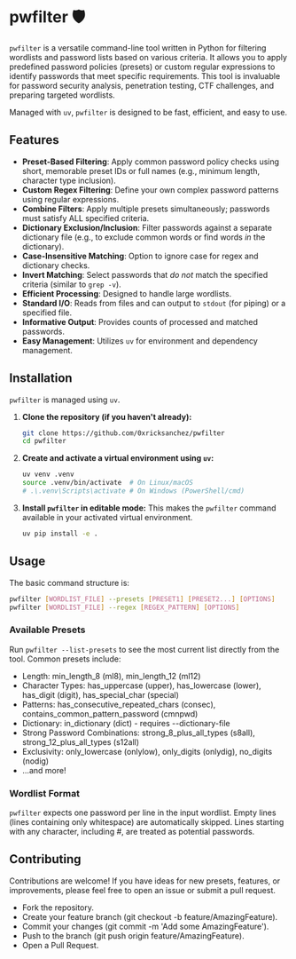 # pwfilter 🛡️

`pwfilter` is a versatile command-line tool written in Python for filtering wordlists and password lists based on various criteria. It allows you to apply predefined password policies (presets) or custom regular expressions to identify passwords that meet specific requirements. This tool is invaluable for password security analysis, penetration testing, CTF challenges, and preparing targeted wordlists.

Managed with `uv`, `pwfilter` is designed to be fast, efficient, and easy to use.

## Features

- **Preset-Based Filtering**: Apply common password policy checks using short, memorable preset IDs or full names (e.g., minimum length, character type inclusion).
- **Custom Regex Filtering**: Define your own complex password patterns using regular expressions.
- **Combine Filters**: Apply multiple presets simultaneously; passwords must satisfy ALL specified criteria.
- **Dictionary Exclusion/Inclusion**: Filter passwords against a separate dictionary file (e.g., to exclude common words or find words _in_ the dictionary).
- **Case-Insensitive Matching**: Option to ignore case for regex and dictionary checks.
- **Invert Matching**: Select passwords that _do not_ match the specified criteria (similar to `grep -v`).
- **Efficient Processing**: Designed to handle large wordlists.
- **Standard I/O**: Reads from files and can output to `stdout` (for piping) or a specified file.
- **Informative Output**: Provides counts of processed and matched passwords.
- **Easy Management**: Utilizes `uv` for environment and dependency management.

## Installation

`pwfilter` is managed using `uv`.

1.  **Clone the repository (if you haven't already):**

    ```bash
    git clone https://github.com/0xricksanchez/pwfilter
    cd pwfilter
    ```

2.  **Create and activate a virtual environment using `uv`:**

    ```bash
    uv venv .venv
    source .venv/bin/activate  # On Linux/macOS
    # .\.venv\Scripts\activate # On Windows (PowerShell/cmd)
    ```

3.  **Install `pwfilter` in editable mode:**
    This makes the `pwfilter` command available in your activated virtual environment.
    ```bash
    uv pip install -e .
    ```

## Usage

The basic command structure is:

```bash
pwfilter [WORDLIST_FILE] --presets [PRESET1] [PRESET2...] [OPTIONS]
pwfilter [WORDLIST_FILE] --regex [REGEX_PATTERN] [OPTIONS]
```

### Available Presets

Run `pwfilter --list-presets` to see the most current list directly from the tool. Common presets include:

- Length: min_length_8 (ml8), min_length_12 (ml12)
- Character Types: has_uppercase (upper), has_lowercase (lower), has_digit (digit), has_special_char (special)
- Patterns: has_consecutive_repeated_chars (consec), contains_common_pattern_password (cmnpwd)
- Dictionary: in_dictionary (dict) - requires --dictionary-file
- Strong Password Combinations: strong_8_plus_all_types (s8all), strong_12_plus_all_types (s12all)
- Exclusivity: only_lowercase (onlylow), only_digits (onlydig), no_digits (nodig)
- ...and more!

### Wordlist Format

`pwfilter` expects one password per line in the input wordlist.
Empty lines (lines containing only whitespace) are automatically skipped.
Lines starting with any character, including #, are treated as potential passwords.

## Contributing

Contributions are welcome! If you have ideas for new presets, features, or improvements, please feel free to open an issue or submit a pull request.

- Fork the repository.
- Create your feature branch (git checkout -b feature/AmazingFeature).
- Commit your changes (git commit -m 'Add some AmazingFeature').
- Push to the branch (git push origin feature/AmazingFeature).
- Open a Pull Request.
